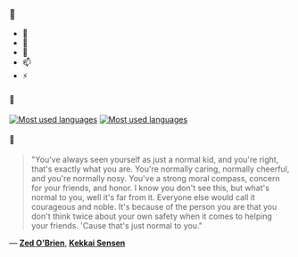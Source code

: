 ### 👋

- 🔭
- 🌱
- 💬
- 📫
- ⚡

#### 🧏

[![Most used languages](https://github-readme-stats-aynah.vercel.app/api/top-langs/?username=aynh&theme=solarized-dark&langs_count=6&layout=compact&hide_title=true)](https://github.com/anuraghazra/github-readme-stats#gh-dark-mode-only)
[![Most used languages](https://github-readme-stats-aynah.vercel.app/api/top-langs/?username=aynh&theme=solarized-light&langs_count=6&layout=compact&hide_title=true)](https://github.com/anuraghazra/github-readme-stats#gh-light-mode-only)

#### 💬

> "You've always seen yourself as just a normal kid, and you're right, that's exactly what you are. You're normally caring, normally cheerful, and you're normally nosy. You've a strong moral compass, concern for your friends, and honor. I know you don't see this, but what's normal to you, well it's far from it. Everyone else would call it courageous and noble. It's because of the person you are that you don't think twice about your own safety when it comes to helping your friends. 'Cause that's just normal to you."

&mdash; [**Zed O'Brien**](https://myanimelist.net/character.php?q=Zed%20O'Brien&cat=character), [**Kekkai Sensen**](https://myanimelist.net/search/all?q=Kekkai%20Sensen&cat=all)
